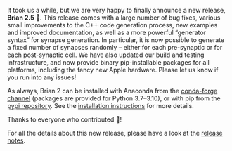 <!--
.. title: New release: Brian 2.5
.. slug: brian-25
.. date: 2021-11-29 12:15:00 UTC
.. category: news
.. tags: Release,Development
.. type: text
-->

It took us a while, but we are very happy to finally announce a new release, **Brian 2.5** 🎉. This release comes with a large number of bug fixes, various small improvements to the C++ code generation process, new examples and improved documentation, as well as a more powerful “generator syntax” for synapse generation. In particular, it is now possible to generate a fixed number of synapses randomly – either for each pre-synaptic or for each post-synaptic cell. We have also updated our build and testing infrastructure, and now provide binary pip-installable packages for all platforms, including the fancy new Apple hardware. Please let us know if you run into any issues!

<!-- TEASER_END -->

As always, Brian 2 can be installed with Anaconda from the [conda-forge channel](https://anaconda.org/conda-forge/brian2) (packages are provided for Python 3.7–3.10), or with pip from the [pypi repository](https://pypi.org/project/Brian2/). See the [installation instructions](https://brian2.readthedocs.io/en/2.5.0.1/introduction/install.html) for more details.

Thanks to everyone who contributed 🤝!

For all the details about this new release, please have a look at the [release notes](https://brian2.readthedocs.io/en/2.5.0.1/introduction/release_notes.html).
